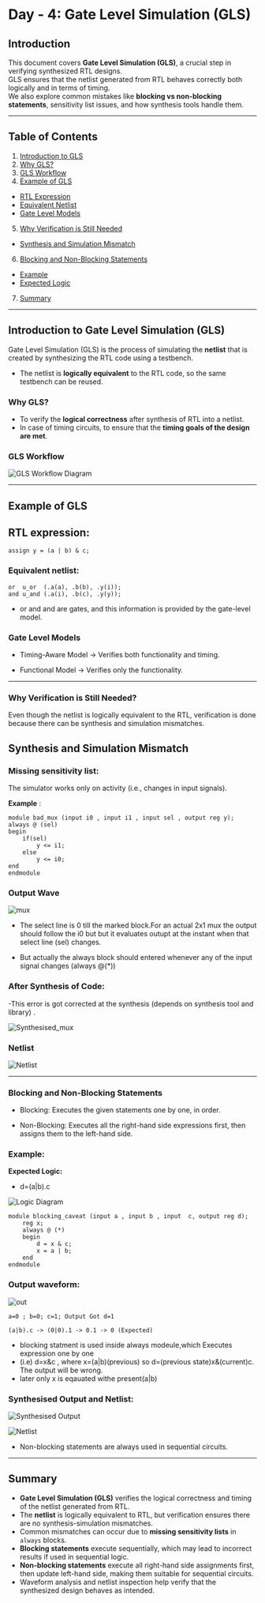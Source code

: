 # Day - 4: Gate Level Simulation (GLS)

## Introduction

This document covers **Gate Level Simulation (GLS)**, a crucial step in verifying synthesized RTL designs.  
GLS ensures that the netlist generated from RTL behaves correctly both logically and in terms of timing.  
We also explore common mistakes like **blocking vs non-blocking statements**, sensitivity list issues, and how synthesis tools handle them.

---

## Table of Contents

1. [Introduction to GLS](#introduction-to-gate-level-simulation-gls)  
2. [Why GLS?](#why-gls)  
3. [GLS Workflow](#gls-workflow)  
4. [Example of GLS](#example-of-gls)  
- [RTL Expression](#rtl-expression)  
- [Equivalent Netlist](#equivalent-netlist)  
- [Gate Level Models](#gate-level-models)  
5. [Why Verification is Still Needed](#why-verification-is-still-needed)  
- [Synthesis and Simulation Mismatch](#synthesis-and-simulation-mismatch)  
6. [Blocking and Non-Blocking Statements](#blocking-and-non-blocking-statements)  
- [Example](#example)  
- [Expected Logic](#expected-logic)  
7. [Summary](#summary)

---

## Introduction to Gate Level Simulation (GLS)  

Gate Level Simulation (GLS) is the process of simulating the **netlist** that is created by synthesizing the RTL code using a testbench.  

- The netlist is **logically equivalent** to the RTL code, so the same testbench can be reused.  

### Why GLS?  
- To verify the **logical correctness** after synthesis of RTL into a netlist.  
- In case of timing circuits, to ensure that the **timing goals of the design are met**.  

### GLS Workflow  
![GLS Workflow Diagram](img/gls_flow.png)  

---

## Example of GLS  

## RTL expression:  

    assign y = (a | b) & c;

### Equivalent netlist:

    or  u_or  (.a(a), .b(b), .y(i));
    and u_and (.a(i), .b(c), .y(y));


- or and and are gates, and this information is provided by the gate-level model.


### Gate Level Models

- Timing-Aware Model → Verifies both functionality and timing.

- Functional Model → Verifies only the functionality.

---

### Why Verification is Still Needed?

Even though the netlist is logically equivalent to the RTL, verification is done because there can be synthesis and simulation mismatches.

## Synthesis and Simulation Mismatch


### Missing sensitivity list:
The simulator works only on activity (i.e., changes in input signals).

**Example** :

    module bad_mux (input i0 , input i1 , input sel , output reg y);
    always @ (sel)
    begin
        if(sel)
            y <= i1;
        else 
            y <= i0;
    end
    endmodule

### Output Wave

![mux](img/bad_mux_wave.png)

- The select line is 0 till the marked block.For an actual 2x1 mux  the output should follow the i0 but but it evaluates outupt at the instant when that select line (sel) changes. 

- But actually the always block should entered whenever any of the input signal changes (always @(*))

### After Synthesis of Code:

-This error is got corrected at the synthesis (depends on synthesis tool and library) .

![Synthesised_mux](img/bad_mux_syntesised_wave.png)

### Netlist
![Netlist](img/bad_mux_netlist.png)


---


### Blocking and Non-Blocking Statements

- Blocking: Executes the given statements one by one, in order.

- Non-Blocking: Executes all the right-hand side expressions first, then assigns them to the left-hand side.

### Example:

**Expected Logic:**

- d=(a|b).c

![Logic Diagram](img/logic1.png)

    module blocking_caveat (input a , input b , input  c, output reg d); 
        reg x;
        always @ (*)
        begin
            d = x & c;
            x = a | b;
        end
    endmodule


### Output waveform:

![out](img/blocking_wave.png)

    a=0 ; b=0; c=1; Output Got d=1 
    
    (a|b).c -> (0|0).1 -> 0.1 -> 0 (Expected)

- blocking statment is used inside always modeule,which Executes expression one by one 
-  (i.e) d=x&c , where x=(a|b)(previous) so d=(previous state)x&(current)c. The output will be wrong.
- later only x is eqauated withe present(a|b)

### Synthesised Output and Netlist:

![Synthesised Output](img/blocking_synth_wave1.png)

![Netlist](img/blocking_netlist.png)


- Non-blocking statements are always used in sequential circuits.

 --- 

 ## Summary

- **Gate Level Simulation (GLS)** verifies the logical correctness and timing of the netlist generated from RTL.  
- The **netlist** is logically equivalent to RTL, but verification ensures there are no synthesis-simulation mismatches.  
- Common mismatches can occur due to **missing sensitivity lists** in `always` blocks.  
- **Blocking statements** execute sequentially, which may lead to incorrect results if used in sequential logic.  
- **Non-blocking statements** execute all right-hand side assignments first, then update left-hand side, making them suitable for sequential circuits.  
- Waveform analysis and netlist inspection help verify that the synthesized design behaves as intended.  
